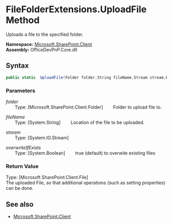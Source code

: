 # FileFolderExtensions.UploadFile Method  
Uploads a file to the specified folder.  

**Namespace:** [Microsoft.SharePoint.Client](Microsoft.SharePoint.Client.md)  
**Assembly:** OfficeDevPnP.Core.dll  
## Syntax
```C#
public static  UploadFile(Folder folder,String fileName,Stream stream,Boolean overwriteIfExists)
```
### Parameters
*folder*  
&emsp;&emsp;Type: [Microsoft.SharePoint.Client.Folder] 
&emsp;&emsp;Folder to upload file to.  
  
*fileName*  
&emsp;&emsp;Type: [System.String] 
&emsp;&emsp;Location of the file to be uploaded.  
  
*stream*  
&emsp;&emsp;Type: [System.IO.Stream] 
&emsp;&emsp;  
  
*overwriteIfExists*  
&emsp;&emsp;Type: [System.Boolean] 
&emsp;&emsp;true (default) to overwite existing files  
  
### Return Value
Type: [Microsoft.SharePoint.Client.File]  
The uploaded File, so that additional operations (such as setting properties) can be done.

## See also
- [Microsoft.SharePoint.Client](Microsoft.SharePoint.Client.md)
